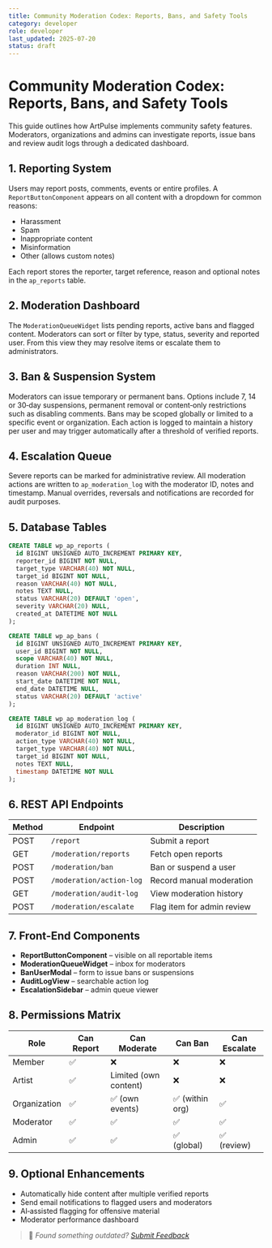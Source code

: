 ```yaml
---
title: Community Moderation Codex: Reports, Bans, and Safety Tools
category: developer
role: developer
last_updated: 2025-07-20
status: draft
---
```

# Community Moderation Codex: Reports, Bans, and Safety Tools

This guide outlines how ArtPulse implements community safety features. Moderators, organizations and admins can investigate reports, issue bans and review audit logs through a dedicated dashboard.

## 1. Reporting System
Users may report posts, comments, events or entire profiles. A `ReportButtonComponent` appears on all content with a dropdown for common reasons:

- Harassment
- Spam
- Inappropriate content
- Misinformation
- Other (allows custom notes)

Each report stores the reporter, target reference, reason and optional notes in the `ap_reports` table.

## 2. Moderation Dashboard
The `ModerationQueueWidget` lists pending reports, active bans and flagged content. Moderators can sort or filter by type, status, severity and reported user. From this view they may resolve items or escalate them to administrators.

## 3. Ban & Suspension System
Moderators can issue temporary or permanent bans. Options include 7, 14 or 30‑day suspensions, permanent removal or content‑only restrictions such as disabling comments. Bans may be scoped globally or limited to a specific event or organization. Each action is logged to maintain a history per user and may trigger automatically after a threshold of verified reports.

## 4. Escalation Queue
Severe reports can be marked for administrative review. All moderation actions are written to `ap_moderation_log` with the moderator ID, notes and timestamp. Manual overrides, reversals and notifications are recorded for audit purposes.

## 5. Database Tables
```sql
CREATE TABLE wp_ap_reports (
  id BIGINT UNSIGNED AUTO_INCREMENT PRIMARY KEY,
  reporter_id BIGINT NOT NULL,
  target_type VARCHAR(40) NOT NULL,
  target_id BIGINT NOT NULL,
  reason VARCHAR(40) NOT NULL,
  notes TEXT NULL,
  status VARCHAR(20) DEFAULT 'open',
  severity VARCHAR(20) NULL,
  created_at DATETIME NOT NULL
);

CREATE TABLE wp_ap_bans (
  id BIGINT UNSIGNED AUTO_INCREMENT PRIMARY KEY,
  user_id BIGINT NOT NULL,
  scope VARCHAR(40) NOT NULL,
  duration INT NULL,
  reason VARCHAR(200) NOT NULL,
  start_date DATETIME NOT NULL,
  end_date DATETIME NULL,
  status VARCHAR(20) DEFAULT 'active'
);

CREATE TABLE wp_ap_moderation_log (
  id BIGINT UNSIGNED AUTO_INCREMENT PRIMARY KEY,
  moderator_id BIGINT NOT NULL,
  action_type VARCHAR(40) NOT NULL,
  target_type VARCHAR(40) NOT NULL,
  target_id BIGINT NOT NULL,
  notes TEXT NULL,
  timestamp DATETIME NOT NULL
);
```

## 6. REST API Endpoints
| Method | Endpoint | Description |
| ------ | -------- | ----------- |
| POST | `/report` | Submit a report |
| GET | `/moderation/reports` | Fetch open reports |
| POST | `/moderation/ban` | Ban or suspend a user |
| POST | `/moderation/action-log` | Record manual moderation |
| GET | `/moderation/audit-log` | View moderation history |
| POST | `/moderation/escalate` | Flag item for admin review |

## 7. Front-End Components
- **ReportButtonComponent** – visible on all reportable items
- **ModerationQueueWidget** – inbox for moderators
- **BanUserModal** – form to issue bans or suspensions
- **AuditLogView** – searchable action log
- **EscalationSidebar** – admin queue viewer

## 8. Permissions Matrix
| Role | Can Report | Can Moderate | Can Ban | Can Escalate |
| ---- | ---------- | ------------ | ------- | ------------ |
| Member | ✅ | ❌ | ❌ | ❌ |
| Artist | ✅ | Limited (own content) | ❌ | ❌ |
| Organization | ✅ | ✅ (own events) | ✅ (within org) | ✅ |
| Moderator | ✅ | ✅ | ✅ | ✅ |
| Admin | ✅ | ✅ | ✅ (global) | ✅ (review) |

## 9. Optional Enhancements
- Automatically hide content after multiple verified reports
- Send email notifications to flagged users and moderators
- AI‑assisted flagging for offensive material
- Moderator performance dashboard

> 💬 *Found something outdated? [Submit Feedback](../../feedback.md)*
